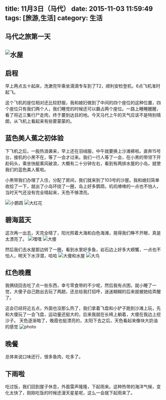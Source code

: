 title: 11月3日（马代）
date: 2015-11-03 11:59:49
tags: [旅游,生活]
category: 生活
---

## 马代之旅第一天

![水屋](http://7xnz74.com1.z0.glb.clouddn.com/IMG_0849.JPG?imageView2/2/w/1000)
-------------------


<!--more-->

## 启程
早上两点五十起床，洗漱完毕乘坐滴滴专车到了T2，顺利安检登机，6点飞机准时起飞。

这个飞机的座位相对还比较舒服，我和媳妇做到了中间的四个座位的这种位置，四个座位只有我们两个人，我们睡觉的时候还可以霸占两个座位。一路上睡睡醒醒，看了将近三集行尸走肉，终于要到达目的地。今天马代上午的天气应该不是特别晴朗，从飞机上看起来有些雾蒙蒙的。

## 蓝色美人蕉之初体验
下飞机之后，一股热浪袭来，早上还在羽绒服，中午就要换上沙滩裤啦。直奔15号台，接机的小黑不在，等了一会才过来。我们一行人等了一会，在小黑的带领下开赴码头，乘坐快艇乘风破浪，大概有二十分钟左右，看到有两排水屋的小岛，就使我们的蓝色美人蕉啦。

小黑带我们办理了入住，分配了房间，我们就来到了103号的沙屋。我和媳妇简单收拾了一下，就出了小岛环绕了一圈，岛上好多鹦鹉，叽叽喳喳的一点也不怕人，当时天气还没有完全晴起来，天色不够漂亮。

![小鹦鹉](http://7xnz74.com1.z0.glb.clouddn.com/IMG_0795.jpg?imageView2/2/w/1000)
![大红花](http://7xnz74.com1.z0.glb.clouddn.com/IMG_0796.jpg?imageView2/2/w/1000)


## 碧海蓝天
这次再一出去，天完全晴了，阳光照着大海和白色海滩，晃得我们睁不开眼，真是太漂亮了。
![嘿嘿](http://7xnz74.com1.z0.glb.clouddn.com/IMG_0805.JPG?imageView2/2/w/1000)
![大傻](http://7xnz74.com1.z0.glb.clouddn.com/IMG_0816.JPG?imageView2/2/w/1000)

然后我们去水屋那边转了一圈，看到水里好多鱼，岩石边上好多大螃蟹，一点也不怕人，明天下水浮潜，哈哈
![大傻和水屋](http://7xnz74.com1.z0.glb.clouddn.com/IMG_0846.JPG?imageView2/2/w/1000)
![大鸟](http://7xnz74.com1.z0.glb.clouddn.com/IMG_0842.jpg?imageView2/2/w/1000)


## 红色晚霞
我俩绕回去吃了点一些东西，幸亏零食带的不少呢，然后我有点困，就小睡了一觉，大傻子自己跑出去玩了两趟，还总给我打招呼，迷迷糊糊的后来就被她给弄醒了。

这会已经将近五点，外面也没那么热了，我们拿着飞盘和小铲子跑到沙滩上玩，先和大傻玩了一会飞盘，运动量还挺大的，后来我就在长椅上躺着，大傻在我边上挖沙子。
天色逐渐暗了，晚霞也挺漂亮的，太阳下去之后，天色看起来像块大奶油的感觉
![photo](http://7xnz74.com1.z0.glb.clouddn.com/IMG_0868.JPG?imageView2/2/w/1000)

## 晚餐
总体来说口味还行，很多鱼肉，吃多了。


## 下雨啦
吃过饭，我们回到屋子休息，外面雷声隆隆，下起雨来。这种热带的海洋气候，变化太快了，刚刚吃饭的时候还漫天星星呢，这么一会就下起雨来了。










